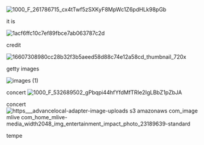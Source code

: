 ![1000_F_261786715_cx4tTwf5zSXKyF8MpWc1Z6pdHLk98pGb](https://github.com/user-attachments/assets/3b0b2cb9-45be-4a1f-b166-bb795d653c43)

it is 

![1acf6ffc10c7ef89fbce7ab063787c2d](https://github.com/user-attachments/assets/185c404e-b53f-43cc-87c0-270ffaedf66c)


credit

![16607308980cc28b32f3b5aeed58d88c74e12a58cd_thumbnail_720x](https://github.com/user-attachments/assets/811009f9-815b-499e-b1de-7db89ba91573)

getty images 

![images (1)](https://github.com/user-attachments/assets/57a49ec7-22bf-471c-823e-8b9ef39d26b0)

concert 
![1000_F_532689502_gPbqpi44hfYfdMfTRIe2IgLBbZ1pZbJA](https://github.com/user-attachments/assets/29d35ee7-b890-4512-a509-2c620071aea9)

concert
![https___advancelocal-adapter-image-uploads s3 amazonaws com_image mlive com_home_mlive-media_width2048_img_entertainment_impact_photo_23189639-standard](https://github.com/user-attachments/assets/d90fdd0a-aa96-4d20-b2f9-4cccd2c636fe)

tempe
